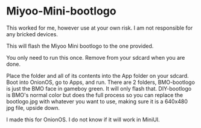 # Miyoo-Mini-bootlogo
This worked for me, however use at your own risk. I am not responsible for any bricked devices.
  
This will flash the Miyoo Mini bootlogo to the one provided.  
  
You only need to run this once. Remove from your sdcard when you are done.  
  
Place the folder and all of its contents into the App folder on your sdcard. Boot into OnionOS, go to Apps, and run. There are 2 folders, BMO-bootlogo is just the BMO face in gameboy green. It will only flash that. DIY-bootlogo is BMO's normal color but does the full process so you can replace the bootlogo.jpg with whatever you want to use, making sure it is a 640x480 jpg file, upside down.
  
I made this for OnionOS. I do not know if it will work in MiniUI.